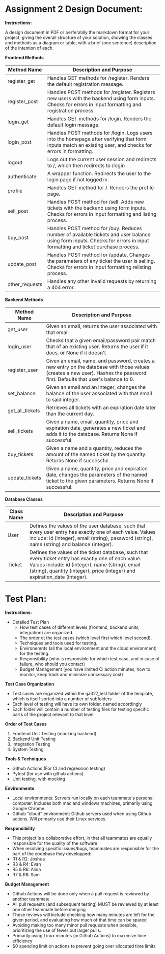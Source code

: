 # Assignment 2 Design Document:

**Instructions:**

A design document in PDF or perferablly the markdown format for your project, giving the overall structure of your solution, showing the classes and methods as a diagram or table, with a brief (one sentence) description of the intention of each.

**Frontend Methods**

| Method Name     	| Description and Purpose      	|
|-----------------	|------------------------------	|
|register_get       |Handles GET methods for /register. Renders the default registration message.|
|register_post      |Handles POST methods for /register. Registers new users with the backend using form inputs. Checks for errors in input formatting and registration process.|
|login_get          |Handles GET methods for /login. Renders the default login message.|
|login_post         |Handles POST methods for /login. Logs users into the homepage after verifying that form inputs match an existing user, and checks for errors in formatting. |
|logout             |Logs out the current user session and redirects to /, which then redirects to /login|
|authenticate       |A wrapper function. Redirects the user to the login page if not logged in.|
|profile            |Handles GET method for /. Renders the profile page.|
|sell_post         	|Handles POST method for /sell. Adds new tickets with the backend using form inputs. Checks for errors in input formatting and listing process.|
|buy_post          	|Handles POST method for /buy. Reduces number of available tickets and user balance using form inputs. Checks for errors in input formatting and ticket purchase process.|
|update_post        |Handles POST method for /update. Changes the parameters of any ticket the user is selling. Checks for errors in input formatting relisting process.|
|other_requests     |Handles any other invalid requests by returning a 404 error.|

**Backend Methods**

| Method Name     	| Description and Purpose      	|
|-----------------	|------------------------------	|
|get_user           |Given an email, returns the user associated with that email|
|login_user         |Checks that a given email/password pair match that of an existing user. Returns the user if it does, or None if it doesn't|
|register_user      |Given an email, name, and password, creates a new entry on the database with those values (creates a new user). Hashes the password first. Defaults that user's balance to 0.|
|set_balance        |Given an email and an integer, changes the balance of the user associated with that email to said integer.|
|get_all_tickets    |Retrieves all tickets with an expiration date later than the current day.|
|sell_tickets      	|Given a name, email, quantity, price and expiration date, generates a new ticket and adds it to the database. Returns None if successful.|
|buy_tickets       	|Given a name and a quantity, reduces the amount of the named ticket by the quantity. Returns None if successful.|
|update_tickets    	|Given a name, quantity, price and expiration date, changes the parameters of the named ticket to the given parameters. Returns None if successful.|

**Database Classes**

| Class Name      	| Description and Purpose      	|
|-----------------	|------------------------------	|
|User               |Defines the values of the user database, such that every user entry has exactly one of each value. Values include: id (integer), email (string), password (string), name (string) and balance (integer).|
|Ticket            	|Defines the values of the ticket database, such that every ticket entry has exactly one of each value. Values include: id (integer), name (string), email (string), quantity (integer), price (integer) and expiration_date (integer).                               	|

# Test Plan:

**Instructions:**

- Detailed Test Plan
  - How test cases of different levels (frontend, backend units, integration) are organized.
  - The order ot the test cases (which level first which level second).
  - Techniques and tools used for testing.
  - Environemnts (all the local environment and the cloud environment) for the testing.
  - Responsibility (who is responsible for which test case, and in case of failure, who should you contact)
  - Budget Management (you have limited CI action minutes, how to monitor, keep track and minimize unncessary cost)

**Test Case Organization**

- Test cases are organized within the qa327_test folder of the template, which is itself sorted into a number of subfolders
- Each level of testing will have its own folder, named accordingly
- Each folder will contain a number of testing files for testing specific parts of the project relevant to that level

**Order of Test Cases**

1. Frontend Unit Testing (mocking backend)
2. Backend Unit Testing
3. Integration Testing
4. System Testing

**Tools & Techniques**

- Github Actions (For CI and regression testing)
- Pytest (for use with github actions)
- Unit testing, with mocking

**Environments**

- Local environments: Servers run locally on each teammate's personal computer. Includes both mac and windows machines, primarily using Google Chrome.
- Github "cloud" environment: Github servers used when using Github actions. Will primarily use their Linux services.

**Responsibility**

- This project is a collaborative effort, in that all teammates are equally responsible for the quality of the software.
- When resolving specific issues/bugs, teammates are responsible for the part of the codebase they developped:
- R1 & R2: Joshua 
- R3 & R4: Evan 
- R5 & R6: Alina
- R7 & R8: Sam

**Budget Management**

- Github Actions will be done only when a pull request is reviewed by another teammate
- All pull requests (and subsequent testing) MUST be reviewed by at least one other teammate before merging
- These reviews will include checking how many minutes are left for the given period, and evaluating how much of that time can be spared
- Avoiding making too many minor pull requests when possible, prioritizing the use of fewer but larger pulls.
- Primarily using Linux minutes (in Github Actions) to maximize time efficiency 
- $0 spending limit on actions to prevent going over allocated time limits
